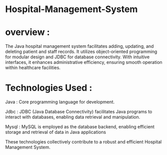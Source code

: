 # Hospital-Management-System
# overview :
The Java hospital management system facilitates adding, updating, and deleting patient and staff records. It utilizes object-oriented programming for modular design and JDBC for database connectivity. With intuitive interfaces, it enhances administrative efficiency, ensuring smooth operation within healthcare facilities.
# Technologies Used :
Java : Core programming language for development.

Jdbc : JDBC (Java Database Connectivity) facilitates Java programs to interact with databases, enabling data retrieval and manipulation.

Mysql : MySQL is employed as the database backend, enabling efficient storage and retrieval of data in Java applications

These technologies collectively contribute to a robust and efficient Hospital Management System.
